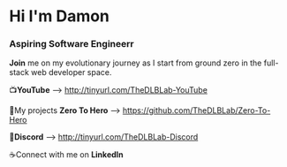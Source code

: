 <h1>Hi I'm Damon</h1>  
<h3>Aspiring Software Engineerr</h3>

<b>Join</b> me on my evolutionary journey as I start from ground zero in the full-stack web developer space.

📺<b>YouTube</b> --> http://tinyurl.com/TheDLBLab-YouTube

🧪My projects <b>Zero To Hero</b> --> https://github.com/TheDLBLab/Zero-To-Hero

💾<b>Discord</b> --> http://tinyurl.com/TheDLBLab-Discord

☕️Connect with me on <b>LinkedIn</b> 
